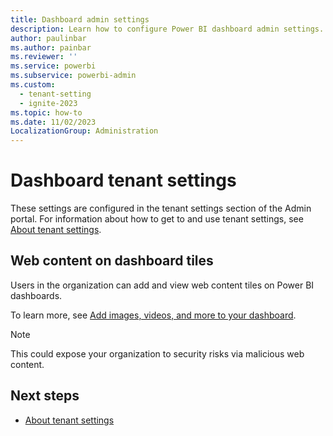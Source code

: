 ```yaml
---
title: Dashboard admin settings
description: Learn how to configure Power BI dashboard admin settings.
author: paulinbar
ms.author: painbar
ms.reviewer: ''
ms.service: powerbi
ms.subservice: powerbi-admin
ms.custom:
  - tenant-setting
  - ignite-2023
ms.topic: how-to
ms.date: 11/02/2023
LocalizationGroup: Administration
---
```


# Dashboard tenant settings

These settings are configured in the tenant settings section of the Admin portal. For information about how to get to and use tenant settings, see [About tenant settings](tenant-settings-index.md).

## Web content on dashboard tiles

Users in the organization can add and view web content tiles on Power BI dashboards. 

To learn more, see [Add images, videos, and more to your dashboard](/power-bi/create-reports/service-dashboard-add-widget#add-web-content).

> [!NOTE]
> This could expose your organization to security risks via malicious web content.

## Next steps

* [About tenant settings](tenant-settings-index.md)
